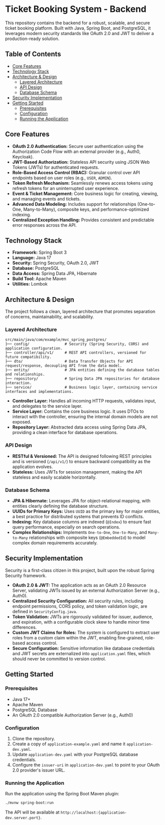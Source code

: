 # Ticket Booking System - Backend

This repository contains the backend for a robust, scalable, and secure ticket booking platform. Built with Java, Spring Boot, and PostgreSQL, it leverages modern security standards like OAuth 2.0 and JWT to deliver a production-ready solution.

## Table of Contents

- [Core Features](#core-features)
- [Technology Stack](#technology-stack)
- [Architecture & Design](#architecture--design)
  - [Layered Architecture](#layered-architecture)
  - [API Design](#api-design)
  - [Database Schema](#database-schema)
- [Security Implementation](#security-implementation)
- [Getting Started](#getting-started)
  - [Prerequisites](#prerequisites)
  - [Configuration](#configuration)
  - [Running the Application](#running-the-application)

## Core Features

- **OAuth 2.0 Authentication:** Secure user authentication using the Authorization Code Flow with an external provider (e.g., Auth0, Keycloak).
- **JWT-Based Authorization:** Stateless API security using JSON Web Tokens (JWTs) for authenticated requests.
- **Role-Based Access Control (RBAC):** Granular control over API endpoints based on user roles (e.g., `USER`, `ADMIN`).
- **Token Refresh Mechanism:** Seamlessly renews access tokens using refresh tokens for an uninterrupted user experience.
- **Event & Ticket Management:** Core business logic for creating, viewing, and managing events and tickets.
- **Advanced Data Modeling:** Includes support for relationships (One-to-One, Many-to-Many), composite keys, and performance-optimized indexing.
- **Centralized Exception Handling:** Provides consistent and predictable error responses across the API.

## Technology Stack

- **Framework:** Spring Boot 3
- **Language:** Java 17
- **Security:** Spring Security, OAuth 2.0, JWT
- **Database:** PostgreSQL
- **Data Access:** Spring Data JPA, Hibernate
- **Build Tool:** Apache Maven
- **Utilities:** Lombok

## Architecture & Design

The project follows a clean, layered architecture that promotes separation of concerns, maintainability, and scalability.

### Layered Architecture

```
src/main/java/com/example/mvc_spring_postgres/
├── config/                # Security (Spring Security, CORS) and application configuration.
├── controller/api/v1/     # REST API controllers, versioned for future compatibility.
├── dto/                   # Data Transfer Objects for API request/response, decoupling API from the data model.
├── entity/                # JPA entities defining the database tables and relationships.
├── repository/            # Spring Data JPA repositories for database interaction.
├── service/               # Business logic layer, containing service interfaces and implementations.
```

- **Controller Layer:** Handles all incoming HTTP requests, validates input, and delegates to the service layer.
- **Service Layer:** Contains the core business logic. It uses DTOs to interact with the controller, ensuring the internal domain models are not exposed.
- **Repository Layer:** Abstracted data access using Spring Data JPA, providing a clean interface for database operations.

### API Design

- **RESTful & Versioned:** The API is designed following REST principles and is versioned (`/api/v1/`) to ensure backward compatibility as the application evolves.
- **Stateless:** Uses JWTs for session management, making the API stateless and easily scalable horizontally.

### Database Schema

- **JPA & Hibernate:** Leverages JPA for object-relational mapping, with entities clearly defining the database structure.
- **UUIDs for Primary Keys:** Uses `UUID` as the primary key for major entities, a best practice for distributed systems that prevents ID conflicts.
- **Indexing:** Key database columns are indexed (`@Index`) to ensure fast query performance, especially on search operations.
- **Complex Relationships:** Implements `One-to-One`, `One-to-Many`, and `Many-to-Many` relationships with composite keys (`@EmbeddedId`) to model complex domain requirements accurately.

## Security Implementation

Security is a first-class citizen in this project, built upon the robust Spring Security framework.

- **OAuth 2.0 & JWT:** The application acts as an OAuth 2.0 Resource Server, validating JWTs issued by an external Authorization Server (e.g., Auth0).
- **Centralized Security Configuration:** All security rules, including endpoint permissions, CORS policy, and token validation logic, are defined in `SecurityConfig.java`.
- **Token Validation:** JWTs are rigorously validated for issuer, audience, and expiration, with a configurable clock skew to handle minor time differences.
- **Custom JWT Claims for Roles:** The system is configured to extract user roles from a custom claim within the JWT, enabling fine-grained, role-based access control.
- **Secure Configuration:** Sensitive information like database credentials and JWT secrets are externalized into `application.yaml` files, which should never be committed to version control.

## Getting Started

### Prerequisites

- Java 17+
- Apache Maven
- PostgreSQL Database
- An OAuth 2.0 compatible Authorization Server (e.g., Auth0)

### Configuration

1.  Clone the repository.
2.  Create a copy of `application-example.yaml` and name it `application-dev.yaml`.
3.  Update `application-dev.yaml` with your PostgreSQL database credentials.
4.  Configure the `issuer-uri` in `application-dev.yaml` to point to your OAuth 2.0 provider's issuer URL.

### Running the Application

Run the application using the Spring Boot Maven plugin:

```bash
./mvnw spring-boot:run
```

The API will be available at `http://localhost:{application-dev.server.port}`.
